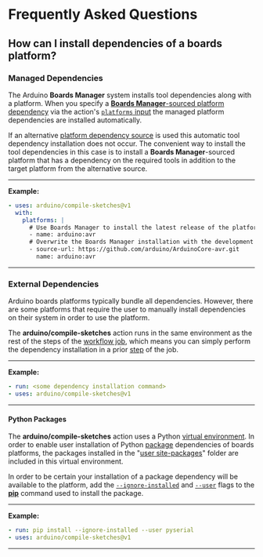 # Frequently Asked Questions

## How can I install dependencies of a boards platform?

### Managed Dependencies

The Arduino **Boards Manager** system installs tool dependencies along with a platform. When you specify a [**Boards Manager**-sourced platform dependency](../README.md#boards-manager) via the action's [`platforms` input](../README.md#platforms) the managed platform dependencies are installed automatically.

If an alternative [platform dependency source](../README.md#supported-platform-sources) is used this automatic tool dependency installation does not occur. The convenient way to install the tool dependencies in this case is to install a **Boards Manager**-sourced platform that has a dependency on the required tools in addition to the target platform from the alternative source.

---

**Example:**

```yaml
- uses: arduino/compile-sketches@v1
  with:
    platforms: |
      # Use Boards Manager to install the latest release of the platform to get the toolchain.
      - name: arduino:avr
      # Overwrite the Boards Manager installation with the development version of the platform.
      - source-url: https://github.com/arduino/ArduinoCore-avr.git
        name: arduino:avr
```

---

### External Dependencies

Arduino boards platforms typically bundle all dependencies. However, there are some platforms that require the user to manually install dependencies on their system in order to use the platform.

The **arduino/compile-sketches** action runs in the same environment as the rest of the steps of the [workflow job](https://docs.github.com/actions/using-jobs/using-jobs-in-a-workflow), which means you can simply perform the dependency installation in a prior [step](https://docs.github.com/actions/using-workflows/workflow-syntax-for-github-actions#jobsjob_idsteps) of the job.

---

**Example:**

```yaml
- run: <some dependency installation command>
- uses: arduino/compile-sketches@v1
```

---

#### Python Packages

The **arduino/compile-sketches** action uses a Python [virtual environment](https://docs.python.org/glossary.html#term-virtual-environment). In order to enable user installation of Python [package](https://docs.python.org/glossary.html#term-package) dependencies of boards platforms, the packages installed in the "[user site-packages](https://peps.python.org/pep-0370/)" folder are included in this virtual environment.

In order to be certain your installation of a package dependency will be available to the platform, add the [`--ignore-installed`](https://pip.pypa.io/en/stable/cli/pip_install/#cmdoption-ignore-installed) and [`--user`](https://pip.pypa.io/en/stable/cli/pip_install/#install-user) flags to the [**pip**](https://pip.pypa.io/) command used to install the package.

---

**Example:**

```yaml
- run: pip install --ignore-installed --user pyserial
- uses: arduino/compile-sketches@v1
```

---